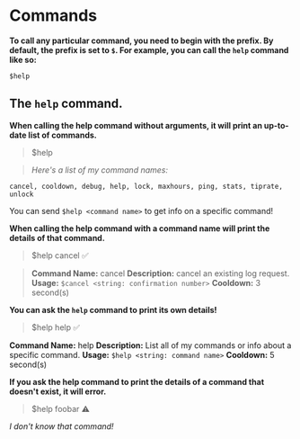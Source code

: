 # Commands

**To call any particular command, you need to begin with the prefix. By default, the prefix is set to `$`. For example, you can call the `help` command like so:**
```
$help
```

## The `help` command.

**When calling the help command without arguments, it will print an up-to-date list of commands.**

> $help

> *Here's a list of my command names:*
```
cancel, cooldown, debug, help, lock, maxhours, ping, stats, tiprate, unlock
```
You can send `$help <command name>` to get info on a specific command!

**When calling the help command with a command name will print the details of that command.**

> $help cancel
✅

> **Command Name:** cancel
**Description:** cancel an existing log request.
**Usage:** `$cancel <string: confirmation number>`
**Cooldown:** 3 second(s)

**You can ask the `help` command to print its own details!**

> $help help
✅

**Command Name:** help
**Description:** List all of my commands or info about a specific command.
**Usage:** `$help <string: command name>`
**Cooldown:** 5 second(s)

**If you ask the help command to print the details of a command that doesn't exist, it will error.**

> $help foobar
⚠️

*I don't know that command!*

